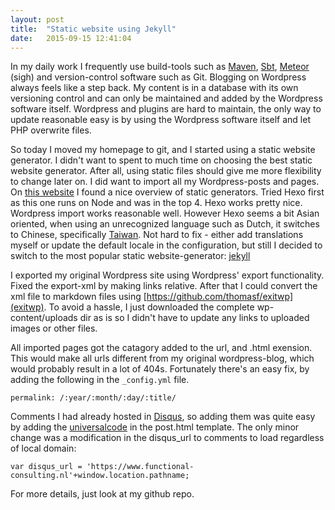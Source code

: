 ```yaml
---
layout: post
title:  "Static website using Jekyll"
date:   2015-09-15 12:41:04
---
```


In my daily work I frequently use build-tools such as [Maven](http://maven.apache.org), [Sbt](http://www.scala-sbt.org/), [Meteor](https://www.meteor.com) (sigh) and version-control software such as Git.  Blogging on Wordpress always feels like a step back. My content is in a database with its own versioning control and can only be maintained and added by the Wordpress software itself. Wordpress and plugins are hard to maintain, the only way to update reasonable easy is by using the Wordpress software itself and let PHP overwrite files.

So today I moved my homepage to git, and I started using a static website generator. I didn't want to spent to much time on choosing the best static website generator. After all, using static files should give me more flexibility to change later on. I did want to import all my Wordpress-posts and pages. On [this website](https://www.staticgen.com/) I found a nice overview of static generators. Tried Hexo first as this one runs on Node and was in the top 4. Hexo works pretty nice. Wordpress import works reasonable well. However Hexo seems a bit Asian oriented, when using an unrecognized language such as Dutch, it switches to Chinese, specifically [Taiwan](https://en.wikipedia.org/wiki/Zh-TW). Not hard to fix - either add translations myself or update the default locale in the configuration, but still I decided to switch to the most popular static website-generator: [jekyll](http://jekyllrb.com)

I exported my original Wordpress site using Wordpress' export functionality. Fixed the export-xml by making links relative. After that I could convert the xml file to markdown files using [https://github.com/thomasf/exitwp](exitwp). To avoid a hassle, I just downloaded the complete wp-content/uploads dir as is so I didn't have to update any links to uploaded images or other files.

All imported pages got the catagory added to the url, and .html exension. This would make all urls different from my original wordpress-blog, which would probably result in a lot of 404s. Fortunately there's an easy fix, by adding the following in the `_config.yml` file.

``permalink: /:year/:month/:day/:title/``

Comments I had already hosted in [Disqus](https://www.disqus.com), so adding them was quite easy by adding the [universalcode](https://gerbrandsblog.disqus.com/admin/universalcode/) in the post.html template. The only minor change was a modification in the disqus_url to comments to load regardless of local domain:

``var disqus_url = 'https://www.functional-consulting.nl'+window.location.pathname;``

For more details, just look at my github repo.
